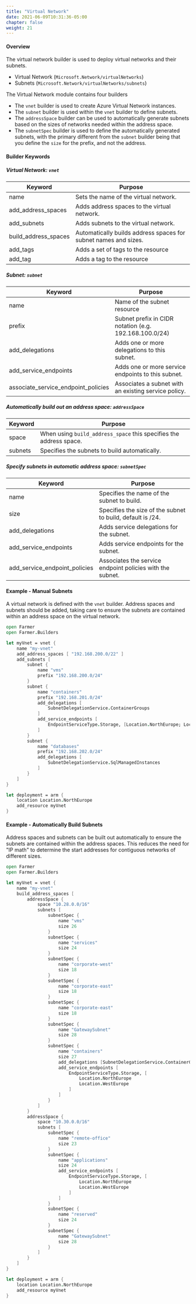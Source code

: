 ```yaml
---
title: "Virtual Network"
date: 2021-06-09T10:31:36-05:00
chapter: false
weight: 21
---
```


#### Overview

The virtual network builder is used to deploy virtual networks and their subnets.

- Virtual Network (`Microsoft.Network/virtualNetworks`)
- Subnets (`Microsoft.Network/virtualNetworks/subnets`)

The Virtual Network module contains four builders

- The `vnet` builder is used to create Azure Virtual Network instances.
- The `subnet` builder is used within the `vnet` builder to define subnets.
- The `addressSpace` builder can be used to automatically generate subnets based on the sizes of networks needed within the address space.
- The `subnetSpec` builder is used to define the automatically generated subnets, with the primary different from the `subnet` builder being that you define the `size` for the prefix, and not the address.

#### Builder Keywords

##### Virtual Network: `vnet`

| Keyword                                 | Purpose                                                              |
| --------------------------------------- | -------------------------------------------------------------------- |
| name                                    | Sets the name of the virtual network.                                |
| add_address_spaces                      | Adds address spaces to the virtual network.                          |
| add_subnets                             | Adds subnets to the virtual network.                                 |
| build_address_spaces                    | Automatically builds address spaces for subnet names and sizes.      |
| add_tags                                | Adds a set of tags to the resource                                   |
| add_tag                                 | Adds a tag to the resource                                           |

##### Subnet: `subnet`

| Keyword                                 | Purpose                                                              |
| --------------------------------------- | -------------------------------------------------------------------- |
| name                                    | Name of the subnet resource                                          |
| prefix                                  | Subnet prefix in CIDR notation (e.g. 192.168.100.0/24)               |
| add_delegations                         | Adds one or more delegations to this subnet.                         |
| add_service_endpoints                   | Adds one or more service endpoints to this subnet.                   |
| associate_service_endpoint_policies     | Associates a subnet with an existing service policy.                 |

##### Automatically build out an address space: `addressSpace`

| Keyword                                 | Purpose                                                              |
| --------------------------------------- | -------------------------------------------------------------------- |
| space                                   | When using `build_address_space` this specifies the address space.   |
| subnets                                 | Specifies the subnets to build automatically.                        |


##### Specify subnets in automatic address space: `subnetSpec`

| Keyword                                 | Purpose                                                              |
| --------------------------------------- | -------------------------------------------------------------------- |
| name                                    | Specifies the name of the subnet to build.                           |
| size                                    | Specifies the size of the subnet to build, default is /24.           |
| add_delegations                         | Adds service delegations for the subnet.                             |
| add_service_endpoints                   | Adds service endpoints for the subnet.                               |
| add_service_endpoint_policies           | Associates the service endpoint policies with the subnet.            |

#### Example - Manual Subnets

A virtual network is defined with the `vnet` builder. Address spaces and
subnets should be added, taking care to ensure the subnets are contained
within an address space on the virtual network.

```fsharp
open Farmer
open Farmer.Builders

let myVnet = vnet {
    name "my-vnet"
    add_address_spaces [ "192.168.200.0/22" ]
    add_subnets [
        subnet {
            name "vms"
            prefix "192.168.200.0/24"
        }
        subnet {
            name "containers"
            prefix "192.168.201.0/24"
            add_delegations [
                SubnetDelegationService.ContainerGroups
            ]
            add_service_endpoints [
                EndpointServiceType.Storage, [Location.NorthEurope; Location.WestEurope]
            ]
        }
        subnet {
            name "databases"
            prefix "192.168.202.0/24"
            add_delegations [
                SubnetDelegationService.SqlManagedInstances
            ]
        }
    ]
}

let deployment = arm {
    location Location.NorthEurope
    add_resource myVnet
}
```

#### Example - Automatically Build Subnets

Address spaces and subnets can be built out automatically to ensure the subnets
are contained within the address spaces. This reduces the need for "IP math"
to determine the start addresses for contiguous networks of different sizes.

```fsharp
open Farmer
open Farmer.Builders

let myVnet = vnet {
    name "my-vnet"
    build_address_spaces [
        addressSpace {
            space "10.28.0.0/16"
            subnets [
                subnetSpec {
                    name "vms"
                    size 26
                }
                subnetSpec {
                    name "services"
                    size 24
                }
                subnetSpec {
                    name "corporate-west"
                    size 18
                }
                subnetSpec {
                    name "corporate-east"
                    size 18
                }
                subnetSpec {
                    name "corporate-east"
                    size 18
                }
                subnetSpec {
                    name "GatewaySubnet"
                    size 28
                }
                subnetSpec {
                    name "containers"
                    size 27
                    add_delegations [SubnetDelegationService.ContainerGroups]
                    add_service_endpoints [
                        EndpointServiceType.Storage, [
                            Location.NorthEurope
                            Location.WestEurope
                        ]
                    ]
                }
            ]
        }
        addressSpace {
            space "10.30.0.0/16"
            subnets [
                subnetSpec {
                    name "remote-office"
                    size 23
                }
                subnetSpec {
                    name "applications"
                    size 24
                    add_service_endpoints [
                        EndpointServiceType.Storage, [
                            Location.NorthEurope
                            Location.WestEurope
                        ]
                    ]
                }
                subnetSpec {
                    name "reserved"
                    size 24
                }
                subnetSpec {
                    name "GatewaySubnet"
                    size 28
                }
            ]
        }
    ]
}

let deployment = arm {
    location Location.NorthEurope
    add_resource myVnet
}
```
